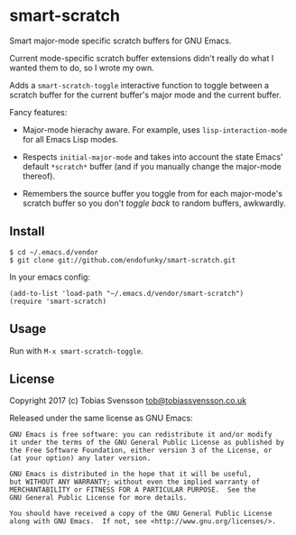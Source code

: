 # smart-scratch

Smart major-mode specific scratch buffers for GNU Emacs.

Current mode-specific scratch buffer extensions didn't really do what I wanted
them to do, so I wrote my own.

Adds a `smart-scratch-toggle` interactive function to toggle between a scratch
buffer for the current buffer's major mode and the current buffer.

Fancy features:

- Major-mode hierachy aware. For example, uses `lisp-interaction-mode` for all
  Emacs Lisp modes.

- Respects `initial-major-mode` and takes into account the state Emacs' default
  `*scratch*` buffer (and if you manually change the major-mode thereof).

- Remembers the source buffer you toggle from for each major-mode's scratch buffer
  so you don't _toggle back_ to random buffers, awkwardly.

## Install

    $ cd ~/.emacs.d/vendor
    $ git clone git://github.com/endofunky/smart-scratch.git

In your emacs config:

    (add-to-list 'load-path "~/.emacs.d/vendor/smart-scratch")
    (require 'smart-scratch)

## Usage

Run with `M-x smart-scratch-toggle`.

## License

Copyright 2017 (c) Tobias Svensson <tob@tobiassvensson.co.uk>

Released under the same license as GNU Emacs:

    GNU Emacs is free software: you can redistribute it and/or modify
    it under the terms of the GNU General Public License as published by
    the Free Software Foundation, either version 3 of the License, or
    (at your option) any later version.

    GNU Emacs is distributed in the hope that it will be useful,
    but WITHOUT ANY WARRANTY; without even the implied warranty of
    MERCHANTABILITY or FITNESS FOR A PARTICULAR PURPOSE.  See the
    GNU General Public License for more details.

    You should have received a copy of the GNU General Public License
    along with GNU Emacs.  If not, see <http://www.gnu.org/licenses/>.
